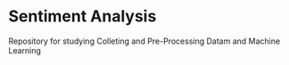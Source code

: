 # Sentiment Analysis
Repository for studying Colleting and Pre-Processing Datam and Machine Learning
